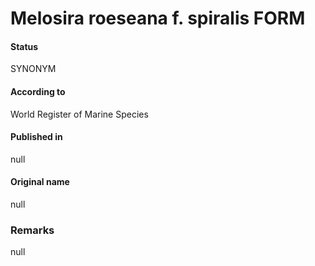 Melosira roeseana f. spiralis FORM
=======

#### Status
SYNONYM

#### According to
World Register of Marine Species

#### Published in
null

#### Original name
null

### Remarks
null